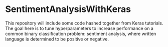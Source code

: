 # SentimentAnalysisWithKeras

This repository will include some code hashed together from Keras tutorials. The goal here is to tune hyperparameters to increase performance on a common binary classification problem: sentiment analysis, where written language is determined to be positive or negative.

